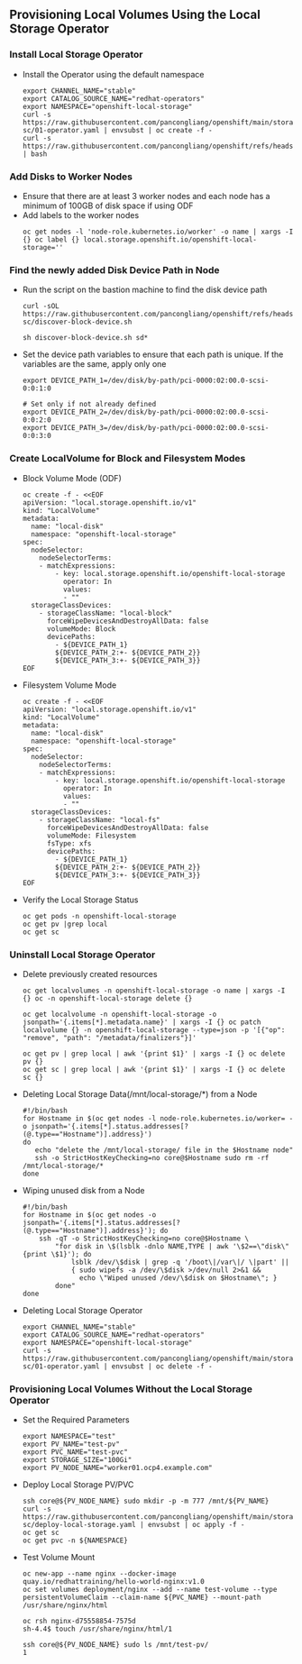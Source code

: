 ## Provisioning Local Volumes Using the Local Storage Operator

### Install Local Storage Operator

* Install the Operator using the default namespace
  ```
  export CHANNEL_NAME="stable"
  export CATALOG_SOURCE_NAME="redhat-operators"
  export NAMESPACE="openshift-local-storage"
  curl -s https://raw.githubusercontent.com/pancongliang/openshift/main/storage/local-sc/01-operator.yaml | envsubst | oc create -f -
  curl -s https://raw.githubusercontent.com/pancongliang/openshift/refs/heads/main/operator/approve_ip.sh | bash
  ```

### Add Disks to Worker Nodes

- Ensure that there are at least 3 worker nodes and each node has a minimum of 100GB of disk space if using ODF
- Add labels to the worker nodes
  ```
  oc get nodes -l 'node-role.kubernetes.io/worker' -o name | xargs -I {} oc label {} local.storage.openshift.io/openshift-local-storage=''
  ```

### Find the newly added Disk Device Path in Node

- Run the script on the bastion machine to find the disk device path
  ```
  curl -sOL https://raw.githubusercontent.com/pancongliang/openshift/refs/heads/main/storage/local-sc/discover-block-device.sh

  sh discover-block-device.sh sd*
  ```

- Set the device path variables to ensure that each path is unique. If the variables are the same, apply only one
  ```
  export DEVICE_PATH_1=/dev/disk/by-path/pci-0000:02:00.0-scsi-0:0:1:0

  # Set only if not already defined
  export DEVICE_PATH_2=/dev/disk/by-path/pci-0000:02:00.0-scsi-0:0:2:0
  export DEVICE_PATH_3=/dev/disk/by-path/pci-0000:02:00.0-scsi-0:0:3:0
  ```  

### Create LocalVolume for Block and Filesystem Modes

- Block Volume Mode (ODF)
  ```
  oc create -f - <<EOF
  apiVersion: "local.storage.openshift.io/v1"
  kind: "LocalVolume"
  metadata:
    name: "local-disk"
    namespace: "openshift-local-storage" 
  spec:
    nodeSelector: 
      nodeSelectorTerms:
      - matchExpressions:
          - key: local.storage.openshift.io/openshift-local-storage
            operator: In
            values:
            - ""
    storageClassDevices:
      - storageClassName: "local-block" 
        forceWipeDevicesAndDestroyAllData: false
        volumeMode: Block 
        devicePaths: 
          - ${DEVICE_PATH_1}
          ${DEVICE_PATH_2:+- ${DEVICE_PATH_2}}
          ${DEVICE_PATH_3:+- ${DEVICE_PATH_3}}
  EOF
  ```

- Filesystem Volume Mode
  ```
  oc create -f - <<EOF
  apiVersion: "local.storage.openshift.io/v1"
  kind: "LocalVolume"
  metadata:
    name: "local-disk"
    namespace: "openshift-local-storage" 
  spec:
    nodeSelector: 
      nodeSelectorTerms:
      - matchExpressions:
          - key: local.storage.openshift.io/openshift-local-storage
            operator: In
            values:
            - ""
    storageClassDevices:
      - storageClassName: "local-fs" 
        forceWipeDevicesAndDestroyAllData: false
        volumeMode: Filesystem
        fsType: xfs
        devicePaths:
          - ${DEVICE_PATH_1}
          ${DEVICE_PATH_2:+- ${DEVICE_PATH_2}}
          ${DEVICE_PATH_3:+- ${DEVICE_PATH_3}}
  EOF
  ```

- Verify the Local Storage Status
  ```
  oc get pods -n openshift-local-storage
  oc get pv |grep local
  oc get sc
  ```

### Uninstall Local Storage Operator

- Delete previously created resources
  ```
  oc get localvolumes -n openshift-local-storage -o name | xargs -I {} oc -n openshift-local-storage delete {}

  oc get localvolume -n openshift-local-storage -o jsonpath='{.items[*].metadata.name}' | xargs -I {} oc patch localvolume {} -n openshift-local-storage --type=json -p '[{"op": "remove", "path": "/metadata/finalizers"}]'

  oc get pv | grep local | awk '{print $1}' | xargs -I {} oc delete pv {}
  oc get sc | grep local | awk '{print $1}' | xargs -I {} oc delete sc {}

  ```
  
- Deleting Local Storage Data(/mnt/local-storage/*) from a Node
  ```
  #!/bin/bash
  for Hostname in $(oc get nodes -l node-role.kubernetes.io/worker= -o jsonpath='{.items[*].status.addresses[?(@.type=="Hostname")].address}')
  do
     echo "delete the /mnt/local-storage/ file in the $Hostname node"
     ssh -o StrictHostKeyChecking=no core@$Hostname sudo rm -rf /mnt/local-storage/*
  done
  ```

- Wiping unused disk from a Node
  ```
  #!/bin/bash
  for Hostname in $(oc get nodes -o jsonpath='{.items[*].status.addresses[?(@.type=="Hostname")].address}'); do
      ssh -qT -o StrictHostKeyChecking=no core@$Hostname \
          "for disk in \$(lsblk -dnlo NAME,TYPE | awk '\$2==\"disk\"{print \$1}'); do
              lsblk /dev/\$disk | grep -q '/boot\|/var\|/ \|part' || 
              { sudo wipefs -a /dev/\$disk >/dev/null 2>&1 &&
                echo \"Wiped unused /dev/\$disk on $Hostname\"; }
          done"
  done
  ```

- Deleting Local Storage Operator
  ```
  export CHANNEL_NAME="stable"
  export CATALOG_SOURCE_NAME="redhat-operators"
  export NAMESPACE="openshift-local-storage"
  curl -s https://raw.githubusercontent.com/pancongliang/openshift/main/storage/local-sc/01-operator.yaml | envsubst | oc delete -f -
  ```


### Provisioning Local Volumes Without the Local Storage Operator

- Set the Required Parameters
  ```
  export NAMESPACE="test"
  export PV_NAME="test-pv"
  export PVC_NAME="test-pvc"
  export STORAGE_SIZE="100Gi"
  export PV_NODE_NAME="worker01.ocp4.example.com"
  ```

- Deploy Local Storage PV/PVC
  ```
  ssh core@${PV_NODE_NAME} sudo mkdir -p -m 777 /mnt/${PV_NAME}
  curl -s https://raw.githubusercontent.com/pancongliang/openshift/main/storage/local-sc/deploy-local-storage.yaml | envsubst | oc apply -f -
  oc get sc
  oc get pvc -n ${NAMESPACE}
  ```

- Test Volume Mount
  ```
  oc new-app --name nginx --docker-image quay.io/redhattraining/hello-world-nginx:v1.0
  oc set volumes deployment/nginx --add --name test-volume --type persistentVolumeClaim --claim-name ${PVC_NAME} --mount-path /usr/share/nginx/html

  oc rsh nginx-d75558854-7575d
  sh-4.4$ touch /usr/share/nginx/html/1

  ssh core@${PV_NODE_NAME} sudo ls /mnt/test-pv/
  1
  ```

